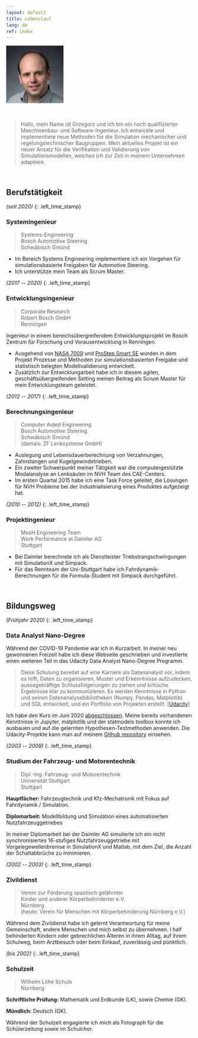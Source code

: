 ```yaml
---
layout: default
title: Lebenslauf
lang: de
ref: index
---
```


![A portrait of me](/assets/lippe-m.jpg)

&nbsp;

> Hallo, mein Name ist Grzegorz und ich bin ein hoch qualifizierter
> Maschinenbau- und Software-Ingenieur. Ich entwickle und implementiere neue
> Methoden für die Simulation mechanischer und regelungstechnischer Baugruppen.
> Mein aktuelles Projekt ist ein neuer Ansatz für die Verifikation und
> Validierung von Simulationsmodellen, welches ich zur Zeit in meinem
> Unternehmen adaptiere.

&nbsp;

## Berufstätigkeit

*(seit 2020)*
{: .left_time_stamp}

### Systemingenieur

> Systems-Engineering  
> Bosch Automotive Steering  
> Schwäbisch Gmünd  

* Im Bereich Systems Engineering implementiere ich ein Vorgehen für
  simulationsbasierte Freigaben für Automotive Steering.
* Ich unterstütze mein Team als Scrum Master.

*(2017 -- 2020)*
{: .left_time_stamp}

### Entwicklungsingenieur

> Corporate Research  
> Robert Bosch GmbH  
> Renningen  

Ingenieur in einem bereichsübergreifendem Entwicklungsprojekt im Bosch Zentrum für
Forschung und Vorausentwicklung in Renningen.

* Ausgehend von
  [NASA 7009](https://standards.nasa.gov/standard/oce/nasa-std-7009) und
  [ProStep Smart SE](https://www.prostep.org/projekte/smart-systems-engineering/)
  wurden in dem Projekt Prozesse und Methoden zur simulationsbasierten
  Freigabe und statistisch belegten Modellvalidierung entwickelt.
* Zusätzlich zur Entwicklungarbeit habe ich in diesem agilen, geschäftsübergreifenden
  Setting meinen Beitrag als Scrum Master für mein Entwicklungsteam geleistet.

*(2012 -- 2017)*
{: .left_time_stamp}

### Berechnungsingenieur

> Computer Aided Engineering  
> Bosch Automotive Steering  
> Schwäbisch Gmünd  
> (damals: ZF Lenksysteme GmbH)  

* Auslegung und Lebensdauerberechnung von Verzahnungen, Zahnstangen und
  Kugelgewindetrieben.
* Ein zweiter Schwerpunkt meiner Tätigkeit war die computergestützte
  Modalanalyse an Lenksäulen im NVH Team des CAE-Centers.
* Im ersten Quartal 2015 habe ich eine Task Force geleitet, die Lösungen für NVH
  Probleme bei der Industrialisierung eines Produktes aufgezeigt hat.

*(2010 -- 2012)*
{: .left_time_stamp}

### Projektingenieur

> MesH Engineering Team  
> Work Performance at Daimler AG  
> Stuttgart  

* Bei Daimler berechnete ich als Dienstleister Triebstrangschwingungen mit
  SimulationX und Simpack.
* Für das Rennteam der Uni-Stuttgart habe ich Fahrdynamik-Berechnungen für die
  Formula-Student mit Simpack durchgeführt.

&nbsp;

## Bildungsweg

*(Frühjahr 2020)*
{: .left_time_stamp}

### Data Analyst Nano-Degree

Während der COVID-19 Pandemie war ich in Kurzarbeit. In meiner neu gewonnenen
Freizeit habe ich diese Webseite geschrieben und investierte einen weiteren Teil
in das Udacity Data Analyst Nano-Degree Programm.

> Diese Schulung bereitet auf eine Karriere als Datenanalyst vor, indem es
> hilft, Daten zu organisieren, Muster und Erkenntnisse aufzudecken,
> aussagekräftige Schlussfolgerungen zu ziehen und kritische Ergebnisse klar zu
> kommunizieren. Es werden Kenntnisse in Python und seinen
> Datenanalysebibliotheken (Numpy, Pandas, Matplotlib) und SQL entwickelt,
> und ein Portfolio von Projekten erstellt.
> [[Udacity](https://www.udacity.com/course/data-analyst-nanodegree--nd002)]

Ich habe den Kurs im Juni 2020
[abgeschlossen](https://graduation.udacity.com/confirm/GMHQJMC3).
Meine bereits vorhandenen Kenntnisse in Jupyter, matplotlib und der
statmodels toolbox konnte ich ausbauen und auf die gelernten
Hypothesen-Testmethoden anwenden. Die Udacity-Projekte kann man auf meinem
[Github repository](https://github.com/schorschie/udacity) einsehen.

*(2003 -- 2009)*
{: .left_time_stamp}

### Studium der Fahrzeug- und Motorentechnik

> Dipl.-Ing. Fahrzeug- und Motorentechnik  
> Universität Stuttgart  
> Stuttgart  

**Hauptfächer:**  Fahrzeugtechnik und Kfz-Mechatronik mit Fokus auf Fahrdynamik
/ Simulation.

**Diplomarbeit:** Modellbildung und Simulation eines automatisierten
Nutzfahrzeuggetriebes

In meiner Diplomarbeit bei der Daimler AG simulierte ich ein nicht synchronisiertes
16-stufiges Nutzfahrzeuggetriebe mit Vorgelegewellenbremse in SimulationX und
Matlab, mit dem Ziel, die Anzahl der Schaltabbrüche zu minimieren.

*(2002 -- 2003)*
{: .left_time_stamp}

### Zivildienst

> Verein zur Förderung spastisch gelähmter  
> Kinder und anderer Körperbehinderter e.V.  
> Nürnberg  
> (heute: Verein für Menschen mit Körperbehinderung Nürnberg e.V.)  

Während dem Zivildienst habe ich gelernt Verantwortung für meine Gemeinschaft,
andere Menschen und mich selbst zu übernehmen. I half behinderten Kindern oder
gebrechlichen Älteren in ihrem Alltag, auf ihrem Schulweg, beim Arztbesuch oder beim
Einkauf, zuverlässig und pünktlich.

*(bis 2002)*
{: .left_time_stamp}

### Schulzeit

> Wilhelm Löhe Schule  
> Nürnberg  

**Schriftliche Prüfung:** Mathematik und Erdkunde (LK), sowie Chemie (GK).

**Mündlich:** Deutsch (GK).

Während der Schulzeit engagierte ich mich als Fotograph für die Schülerzeitung
sowie im Schulchor.
